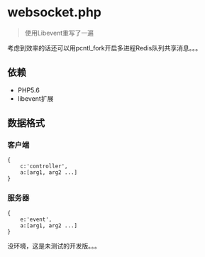 # websocket.php

> 使用Libevent重写了一遍

考虑到效率的话还可以用pcntl_fork开启多进程Redis队列共享消息。。。

## 依赖

* PHP5.6
* libevent扩展

## 数据格式

### 客户端
```
{
    c:'controller',
    a:[arg1, arg2 ...]
}
```
### 服务器
```
{
    e:'event',
    a:[arg1, arg2 ...]
}
```
没环境，这是未测试的开发版。。。


